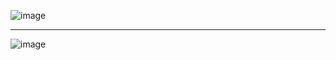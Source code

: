![image](https://github.com/user-attachments/assets/fe33dacd-8f44-4e94-97bd-89668fc9308a)

---

![image](https://github.com/user-attachments/assets/19934ad9-72ec-4479-9b25-a7ca098d2db1)
